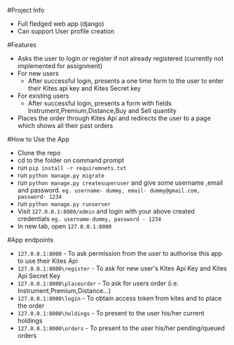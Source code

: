 #Project Info
- Full fledged web app (django)
- Can support User profile creation

#Features
- Asks the user to login or register if not already registered (currently not implemented for assignment)
- For new users
    - After successful login, presents a one time form to the user to enter their Kites api key and Kites Secret key
- For existing users
    - After successful login, presents a form with fields Instrument,Premium,Distance,Buy and Sell quantity
- Places the order through Kites Api and redirects the user to a page which shows all their past orders

#How to Use the App
- Clone the repo
- cd to the folder on command prompt
- run `pip install -r requiremnets.txt`
- run `python manage.py migrate`
- run `python manage.py createsuperuser` and give some username ,email and password. `eg. username- dummy, email- dummy@gmail.com, password- 1234`
- run `python manage.py runserver`
- Visit `127.0.0.1:8000/admin` and login with your above created credentials `eg. username-dummy, password - 1234`
- In new tab, open `127.0.0.1:8000`

#App endpoints
- `127.0.0.1:8000` - To ask permission from the user to authorise this app to use their Kites Api
- `127.0.0.1:8000\register` - To ask for new user's Kites Api Key and Kites Api Secret Key
- `127.0.0.1:8000\placeorder` - To ask for users order (i.e.  Instrument,Premium,Distance...)
- `127.0.0.1:8000\login` - To obtain access token from kites and to place the order
- `127.0.0.1:8000\holdings` - To present to the user his/her current holdings
- `127.0.0.1:8000\orders` - To present to the user his/her pending/queued orders